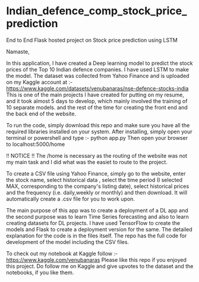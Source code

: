 # Indian_defence_comp_stock_price_prediction
End to End Flask hosted project on Stock price prediction using LSTM

Namaste,

In this application, I have created a Deep learning model to predict the stock prices of the Top 10 Indian defence companies. I have used LSTM to make the model. The dataset was collected from Yahoo Finance and is uploaded on my Kaggle account at :- https://www.kaggle.com/datasets/venubanaras/nse-defence-stocks-india
This is one of the main projects I have created for putting on my resume, and it took almost 5 days to develop, which mainly involved the training of 10 separate models. and the rest of the time for creating the front end and the back end of the website.

To run the code, simply download this repo and make sure you have all the required libraries installed on your system.
After installing, simply open your terminal or powershell and type :- python app.py
Then open your browser to localhost:5000/home

!! NOTICE !! The /home is necessary as the routing of the website was not my main task and I did what was the easiet to route to the project. 

To create a CSV file using Yahoo Finance, simply go to the website, enter the stock name, select historical data , select the time period (I selected MAX, corresponding to the company's listing date), select historical prices and the frequency (i.e. daily,weekly or monthly) and then download. It will automatically create a .csv file for you to work upon.

The main purpose of this app was to create a deployment of a DL app and the second purpose was to learn Time Series forecasting and also to learn creating datasets for DL projects. I have used TensorFlow to create the models and Flask to create a deployment version for the same. The detailed explanation for the code is in the files itself.
The repo has the full code for development of the model including the CSV files.

To check out my notebook at Kaggle follow :- https://www.kaggle.com/venubanaras
Please like this repo if you enjoyed this project.
Do follow me on Kaggle and give upvotes to the dataset and the notebooks, if you like them.
